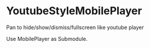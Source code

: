 # YoutubeStyleMobilePlayer
Pan to hide/show/dismiss/fullscreen like youtube player

Use MobilePlayer as Submodule.
